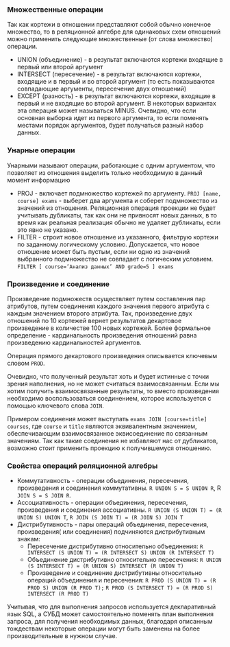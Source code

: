 ### Множественные операции

Так как кортежи в отношении представляют собой обычно конечное множество, то в реляционной алгебре для одинаковых схем отношений можно применить следующие множественные (от слова множество) операции.

- UNION (объединение) - в результат включаются кортежи входящие в первый или второй аргумент
- INTERSECT (пересечение) - в результат включаются кортежи, входящие и в первый и во второй аргумент (то есть показываются совпадающие аргументы, пересечение двух отношений)
- EXCEPT (разность) - в результат включаются кортежи, входящие в первый и не входящие во второй аргумент. В некоторых вариантах эта операция может называться MINUS. Очевидно, что если основная выборка идет из первого аргумента, то если поменять местами порядок аргументов, будет получаться разный набор данных. 


### Унарные операции

Унарными называют операции, работающие с одним аргументом, что позволяет из отношения выделить только необходимую в данный момент информацию

- PROJ - включает подмножество кортежей по аргументу. `PROJ [name, course] exams` - выберет два аргумента и соберет подмножество из значений из отношения. Реляционная операция проекции не будет учитывать дубликаты, так как они не привносят новых данных, в то время как реальная реализация обычно не удаляет дубликаты, если это явно не указано. 
- FILTER - строит новое отношение из указанного, фильтрую кортежи по заданному логическому условию. Допускается, что новое отношение может быть пустым, если ни одно из значений выбранного подмножество не совпадает с логическим условием. `FILTER [ course=’Анализ данных’ AND grade=5 ] exams` 

### Произведение и соединение

Произведение подмножеств осуществляет путем составления пар атрибутов, путем соединения каждого значения первого атрибута с каждым значением второго атрибута. Так, произведение двух отношений по 10 кортежей вернет результатов декартовое произведение в количестве 100 новых кортежей. Более формальное определение - кардинальность произведения отношений равна произведению кардинальностей аргументов. 

Операция прямого декартового произведения описывается ключевым словом `PROD`. 

Очевидно, что полученный результат хоть и будет истинные с точки зрения наполнения, но не может считаться взаимосвязанным. Если мы хотим получить взаимосвязанные результаты, то вместо произведения необходимо воспользоваться соединением, которое используется с помощью ключевого слова `JOIN`. 

Примером соединения может выступать `exams JOIN [course=title] courses`, где `course` и `title` являются эквивалентным значением, обеспечивающим взаимосвязанное эквисоединение по связанным значениям.  Так как такие соединения не избавляют нас от дубликатов, возможно стоит применить проекцию к получившемуся отношению. 
### Свойства операций реляционной алгебры

- Коммутативность - операции объединения, пересечения, произведения и соединения коммутативны. `R UNION S = S UNION R`, R `JOIN S = S JOIN R`.
- Ассоциативность - операции объединения, пересечения, произведения и соединения ассоциативны. `R UNION (S UNION T) = (R UNION S) UNION T`, `R JOIN (S JOIN T) = (R JOIN S) JOIN T`
- Дистрибутивность - пары операций объединения, пересечения, произведения( или соединения) подчиняются дистрибутивным знакам:
	- Пересечение дистрибутивно относительно объединения: 
		`R INTERSECT (S UNION T) = (R INTERSECT S) UNION (R INTERSECT T)` 
	- Объединение дистрибутивно относительно пересечения: 
		`R UNION (S INTERSECT T) = (R UNION S) INTERSECT (R UNION T)` 
	- Произведение и соединение дистрибутивны относительно операций объединения и пересечения: 
		`R PROD (S UNION T) = (R PROD S) UNION (R PROD T);`
		`R PROD (S INTERSECT T) = (R PROD S) INTERSECT (R PROD T)`

Учитывая, что для выполнения запросов используется декларативный язык SQL, а СУБД может самостоятельно поменять план выполнения запроса, для получения необходимых данных, благодаря описанным тождествам некоторые операции могут быть заменены на более производительные в нужном случае. 

